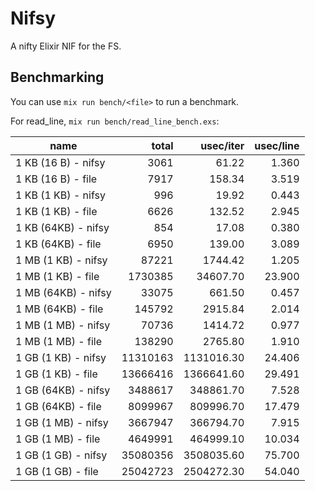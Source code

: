 # Nifsy

A nifty Elixir NIF for the FS.

## Benchmarking

You can use `mix run bench/<file>` to run a benchmark.

For read_line, `mix run bench/read_line_bench.exs`:

| name                |      total |    usec/iter |  usec/line |
| ------------------- | ---------: | -----------: | ---------: |
| 1 KB (16 B) - nifsy |       3061 |        61.22 |      1.360 |
| 1 KB (16 B) - file  |       7917 |       158.34 |      3.519 |
| 1 KB (1 KB) - nifsy |        996 |        19.92 |      0.443 |
| 1 KB (1 KB) - file  |       6626 |       132.52 |      2.945 |
| 1 KB (64KB) - nifsy |        854 |        17.08 |      0.380 |
| 1 KB (64KB) - file  |       6950 |       139.00 |      3.089 |
| 1 MB (1 KB) - nifsy |      87221 |      1744.42 |      1.205 |
| 1 MB (1 KB) - file  |    1730385 |     34607.70 |     23.900 |
| 1 MB (64KB) - nifsy |      33075 |       661.50 |      0.457 |
| 1 MB (64KB) - file  |     145792 |      2915.84 |      2.014 |
| 1 MB (1 MB) - nifsy |      70736 |      1414.72 |      0.977 |
| 1 MB (1 MB) - file  |     138290 |      2765.80 |      1.910 |
| 1 GB (1 KB) - nifsy |   11310163 |   1131016.30 |     24.406 |
| 1 GB (1 KB) - file  |   13666416 |   1366641.60 |     29.491 |
| 1 GB (64KB) - nifsy |    3488617 |    348861.70 |      7.528 |
| 1 GB (64KB) - file  |    8099967 |    809996.70 |     17.479 |
| 1 GB (1 MB) - nifsy |    3667947 |    366794.70 |      7.915 |
| 1 GB (1 MB) - file  |    4649991 |    464999.10 |     10.034 |
| 1 GB (1 GB) - nifsy |   35080356 |   3508035.60 |     75.700 |
| 1 GB (1 GB) - file  |   25042723 |   2504272.30 |     54.040 |

